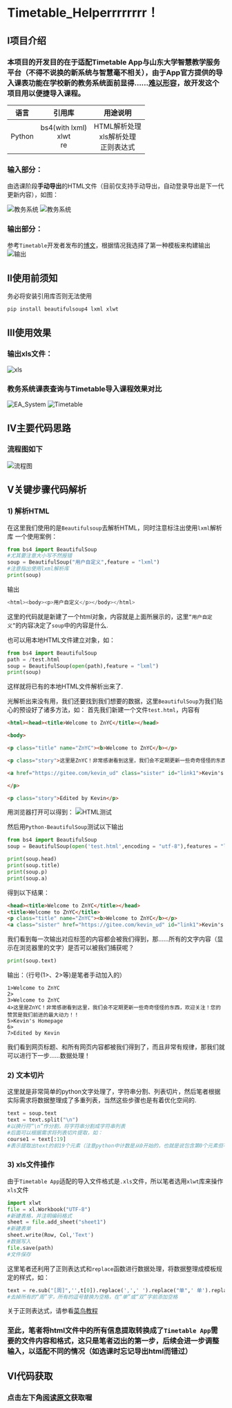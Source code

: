 # Timetable_Helperrrrrrrr！

## Ⅰ项目介绍

### 本项目的开发目的在于适配**Timetable App**与**山东大学~~智慧~~教学服务平台**（不得不说换的新系统与智慧毫不相关），由于App官方提供的导入课表功能在学校新的教务系统面前显得……<u>难以形容</u>，故开发这个项目用以便捷导入课程。

| 语言  | 引用库 | 用途说明 |
| :---: | :---: | :---: |
|Python | bs4(with lxml)<br>xlwt<br>re | HTML解析处理<br>xls解析处理<br>正则表达式 |

### **输入部分：**
由选课阶段**手动导出**的HTML文件（目前仅支持手动导出，自动登录导出是下一代更新内容），如图：

![教务系统](https://gitee.com/kevin_ud/timetable_helper/raw/master/picture/source1.jpg)
![教务系统](https://gitee.com/kevin_ud/timetable_helper/raw/master/picture/source2.jpg)

### **输出部分：**
参考```Timetable```开发者发布的[博文](https://www.jianshu.com/p/0c576ec144c5)，根据情况我选择了第一种模板来构建输出
![输出](https://gitee.com/kevin_ud/timetable_helper/raw/master/picture/example.png)

## Ⅱ使用前须知
务必将安装引用库否则无法使用
```cmd
pip install beautifulsoup4 lxml xlwt
```

## Ⅲ使用效果

### 输出xls文件：
![xls](https://gitee.com/kevin_ud/timetable_helper/raw/master/picture/result.png)
### **教务系统课表查询**与**Timetable导入课程**效果对比
![EA_System](https://gitee.com/kevin_ud/timetable_helper/raw/master/picture/system.png)
![Timetable](https://gitee.com/kevin_ud/timetable_helper/raw/master/picture/timetable.jpg)

## Ⅳ主要代码思路
### **流程图如下**
![流程图](https://gitee.com/kevin_ud/timetable_helper/raw/master/picture/flow.drawio.png)

## Ⅴ关键步骤代码解析
### 1) 解析HTML
在这里我们使用的是```Beautifulsoup```去解析HTML，同时注意标注出使用```lxml```解析库
一个使用案例：
```Python
from bs4 import BeautifulSoup
#尤其要注意大小写不然报错
soup = BeautifulSoup("用户自定义",feature = "lxml")
#注意指出使用lxml解析库
print(soup)
```
输出
```python
<html><body><p>用户自定义</p></body></html>
```
这里的代码就是新建了一个html对象，内容就是上面所展示的，这里```“用户自定义”```的内容决定了```soup```中的内容是什么.

也可以用本地HTML文件建立对象，如：
```python
from bs4 import BeautifulSoup
path = /test.html
soup = BeautifulSoup(open(path),feature = "lxml")
print(soup)
```
这样就将已有的本地HTML文件解析出来了.

光解析出来没有用，我们还要找到我们想要的数据，这里```BeautifulSoup```为我们贴心的预设好了诸多方法，如：
首先我们新建一个文件```test.html```，内容有
```html
<html><head><title>Welcome to ZnYC</title></head>

<body>

<p class="title" name="ZnYC"><b>Welcome to ZnYC</b></p>

<p class="story">这里是ZnYC！非常感谢看到这里，我们会不定期更新一些奇奇怪怪的东西，欢迎关注！<br>您的赞赏是我们前进的最大动力！！<br>

<a href="https://gitee.com/kevin_ud" class="sister" id="link1">Kevin's Homepage</a>

</p>

<p class="story">Edited by Kevin</p>
```

用浏览器打开可以得到：
![HTML测试]()

然后用```Python-BeautifulSoup```测试以下输出
```python
from bs4 import BeautifulSoup
soup = BeautifulSoup(open('test.html',encoding = "utf-8"),features = "lxml")

print(soup.head)
print(soup.title)
print(soup.p)
print(soup.a)
```
得到以下结果：
```html
<head><title>Welcome to ZnYC</title></head>
<title>Welcome to ZnYC</title>
<p class="title" name="ZnYC"><b>Welcome to ZnYC</b></p>
<a class="sister" href="https://gitee.com/kevin_ud" id="link1">Kevin's Homepage</a>
```
我们看到每一次输出对应标签的内容都会被我们得到，那……所有的文字内容（显示在浏览器里的文字）是否可以被我们捕获呢？

```python
print(soup.text)
```
输出：（行号(1>、2>等)是笔者手动加入的）
```
1>Welcome to ZnYC
2>
3>Welcome to ZnYC
4>这里是ZnYC！非常感谢看到这里，我们会不定期更新一些奇奇怪怪的东西，欢迎关注！您的赞赏是我们前进的最大动力！！
5>Kevin's Homepage
6>
7>Edited by Kevin
```
我们看到网页标题、和所有网页内容都被我们得到了，而且非常有规律，那我们就可以进行下一步……数据处理！

### 2) 文本切片
这里就是非常简单的python文字处理了，字符串分割、列表切片，然后笔者根据实际需求将数据整理成了多重列表，当然这些步骤也是有着优化空间的.
```python
text = soup.text
text = text.split("\n")
#以换行符“\n”作分割，将字符串分割成字符串列表
#后面可以根据需求将列表切片提取，如：
course1 = text[:19]
#表示提取出text的前19个元素（注意python中计数是从0开始的，也就是说包含第0个元素但不包含第19个元素）
```

### 3) xls文件操作
由于```Timetable App```适配的导入文件格式是```.xls```文件，所以笔者选用```xlwt```库来操作```xls```文件
```python
import xlwt
file = xl.Workbook("UTF-8")
#新建表格，并注明编码格式
sheet = file.add_sheet("sheet1")
#新建表单
sheet.write(Row, Col,'Text')
#数据写入
file.save(path)
#文件保存
```
这里笔者还利用了正则表达式和```replace```函数进行数据处理，将数据整理成模板规定的样式，如：
```python
text = re.sub("[周]",'',t[0]).replace(',',' ').replace("单",' 单').replace("双",' 双'))
#去掉所有的“周”字，所有的逗号替换为空格，在“单”或“双”字前添加空格
```
关于正则表达式，请参看[菜鸟教程](https://www.runoob.com/regexp/regexp-tutorial.html)

### 至此，笔者将html文件中的所有信息提取转换成了```Timetable App```需要的文件内容和格式，这只是笔者迈出的第一步，后续会进一步调整输入，以适配不同的情况（如选课时忘记导出html而错过）
## Ⅵ代码获取
### 点击左下角<u>**阅读原文**</u>获取喔